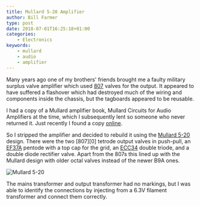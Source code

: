 ```yaml
---
title: Mullard 5-20 Amplifier
author: Bill Farmer
type: post
date: 2018-07-01T16:25:18+01:00
categories:
    - Electronics
keywords:
    - mullard
    - audio
    - amplifier
---
```


Many years ago one of my brothers' friends brought me a faulty
military surplus valve amplifier which used [807][1] valves for the
output. It appeared to have suffered a flashover which had destroyed
much of the wiring and components inside the chassis, but the
tagboards appeared to be reusable.

I had a copy of a Mullard amplifier book, Mullard Circuits for Audio
Amplifiers at the time, which I subsequently lent so someone who never
returned it. Just recently I found a copy [online][2].

So I stripped the amplifier and decided to rebuild it using the
[Mullard 5-20][3] design. There were the two [807][0] tetrode output
valves in push-pull, an [EF37A][4] pentode with a top cap for the
grid, an [ECC34][5] double triode, and a double diode rectifier
valve. Apart from the 807s this lined up with the Mullard design with
older octal valves instead of the newer B9A ones.

![Mullard 5-20][6]

The mains transformer and output transformer had no markings, but I
was able to identify the connections by injecting from a 6.3V filament
transformer and connect them correctly. 

 [1]: https://en.wikipedia.org/wiki/807_(vacuum_tube)
 [2]: http://www.sowter.co.uk/pdf/Mullard-Circuits-for-Audio-Amplifiers.pdf
 [3]: http://www.r-type.org/articles/art-003d.htm
 [4]: http://www.r-type.org/exhib/aad0108.htm
 [5]: http://www.r-type.org/exhib/aad0140.htm
 [6]: images/2018/07/circuit.png
